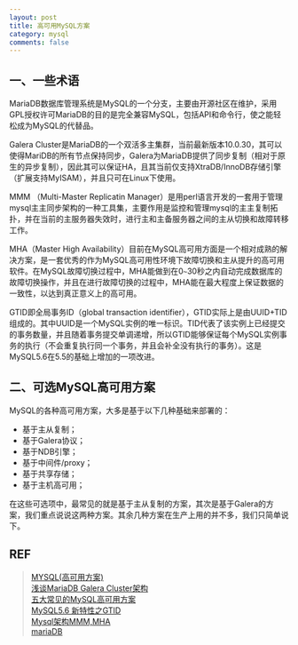 ```yaml
---
layout: post
title: 高可用MySQL方案
category: mysql
comments: false
---
```

## 一、一些术语

MariaDB数据库管理系统是MySQL的一个分支，主要由开源社区在维护，采用GPL授权许可MariaDB的目的是完全兼容MySQL，包括API和命令行，使之能轻松成为MySQL的代替品。

Galera Cluster是MariaDB的一个双活多主集群，当前最新版本10.0.30，其可以使得MariDB的所有节点保持同步，Galera为MariaDB提供了同步复制（相对于原生的异步复制），因此其可以保证HA，且其当前仅支持XtraDB/InnoDB存储引擎（扩展支持MyISAM），并且只可在Linux下使用。

MMM （Multi-Master Replicatin Manager）是用perl语言开发的一套用于管理mysql主主同步架构的一种工具集，主要作用是监控和管理mysql的主主复制拓扑，并在当前的主服务器失效时，进行主和主备服务器之间的主从切换和故障转移工作。

MHA（Master High Availability）目前在MySQL高可用方面是一个相对成熟的解决方案，是一套优秀的作为MySQL高可用性环境下故障切换和主从提升的高可用软件。在MySQL故障切换过程中，MHA能做到在0`~`30秒之内自动完成数据库的故障切换操作，并且在进行故障切换的过程中，MHA能在最大程度上保证数据的一致性，以达到真正意义上的高可用。

GTID即全局事务ID（global transaction identifier），GTID实际上是由UUID+TID组成的。其中UUID是一个MySQL实例的唯一标识。TID代表了该实例上已经提交的事务数量，并且随着事务提交单调递增，所以GTID能够保证每个MySQL实例事务的执行（不会重复执行同一个事务，并且会补全没有执行的事务）。这是MySQL5.6在5.5的基础上增加的一项改进。

## 二、可选MySQL高可用方案
MySQL的各种高可用方案，大多是基于以下几种基础来部署的：

- 基于主从复制；
- 基于Galera协议；
- 基于NDB引擎；
- 基于中间件/proxy；
- 基于共享存储；
- 基于主机高可用；

在这些可选项中，最常见的就是基于主从复制的方案，其次是基于Galera的方案，我们重点说说这两种方案。其余几种方案在生产上用的并不多，我们只简单说下。




## REF
> [MYSQL(高可用方案)](https://www.cnblogs.com/robbinluobo/p/8294782.html)  
> [浅谈MariaDB Galera Cluster架构](https://www.cnblogs.com/vadim/p/6930566.html)  
> [五大常见的MySQL高可用方案](https://www.cnblogs.com/Kellana/p/6738739.html)  
> [MySQL5.6 新特性之GTID](https://www.cnblogs.com/zhoujinyi/p/4717951.html)  
> [Mysql架构MMM,MHA](https://blog.csdn.net/qq_30353203/article/details/78253700)  
> [mariaDB](https://baike.baidu.com/item/mariaDB/6466119?fr=aladdin)